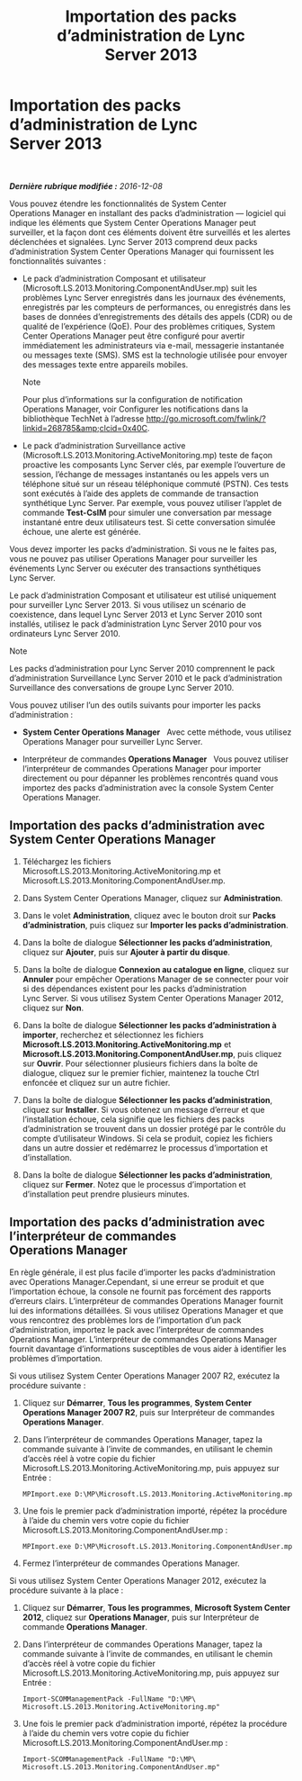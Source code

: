 ﻿---
title: Importation des packs d’administration de Lync Server 2013
TOCTitle: Importation des packs d’administration de Lync Server 2013
ms:assetid: 846287e1-660f-453f-bdba-b2137b5f0ea1
ms:mtpsurl: https://technet.microsoft.com/fr-fr/library/JJ205052(v=OCS.15)
ms:contentKeyID: 49297936
ms.date: 12/10/2016
mtps_version: v=OCS.15
ms.translationtype: HT
---

# Importation des packs d’administration de Lync Server 2013

 

_**Dernière rubrique modifiée :** 2016-12-08_

Vous pouvez étendre les fonctionnalités de System Center Operations Manager en installant des packs d’administration — logiciel qui indique les éléments que System Center Operations Manager peut surveiller, et la façon dont ces éléments doivent être surveillés et les alertes déclenchées et signalées. Lync Server 2013 comprend deux packs d’administration System Center Operations Manager qui fournissent les fonctionnalités suivantes :

  - Le pack d’administration Composant et utilisateur (Microsoft.LS.2013.Monitoring.ComponentAndUser.mp) suit les problèmes Lync Server enregistrés dans les journaux des événements, enregistrés par les compteurs de performances, ou enregistrés dans les bases de données d’enregistrements des détails des appels (CDR) ou de qualité de l’expérience (QoE). Pour des problèmes critiques, System Center Operations Manager peut être configuré pour avertir immédiatement les administrateurs via e-mail, messagerie instantanée ou messages texte (SMS). SMS est la technologie utilisée pour envoyer des messages texte entre appareils mobiles.
    
    > [!NOTE]  
    > Pour plus d’informations sur la configuration de notification Operations Manager, voir Configurer les notifications dans la bibliothèque TechNet à l’adresse <a href="http://go.microsoft.com/fwlink/?linkid=268785%26clcid=0x40c">http://go.microsoft.com/fwlink/?linkid=268785&amp;clcid=0x40C</a>.

  - Le pack d’administration Surveillance active (Microsoft.LS.2013.Monitoring.ActiveMonitoring.mp) teste de façon proactive les composants Lync Server clés, par exemple l’ouverture de session, l’échange de messages instantanés ou les appels vers un téléphone situé sur un réseau téléphonique commuté (PSTN). Ces tests sont exécutés à l’aide des applets de commande de transaction synthétique Lync Server. Par exemple, vous pouvez utiliser l’applet de commande **Test-CsIM** pour simuler une conversation par message instantané entre deux utilisateurs test. Si cette conversation simulée échoue, une alerte est générée.

Vous devez importer les packs d’administration. Si vous ne le faites pas, vous ne pouvez pas utiliser Operations Manager pour surveiller les événements Lync Server ou exécuter des transactions synthétiques Lync Server.

Le pack d’administration Composant et utilisateur est utilisé uniquement pour surveiller Lync Server 2013. Si vous utilisez un scénario de coexistence, dans lequel Lync Server 2013 et Lync Server 2010 sont installés, utilisez le pack d’administration Lync Server 2010 pour vos ordinateurs Lync Server 2010.

> [!NOTE]  
> Les packs d’administration pour Lync Server 2010 comprennent le pack d’administration Surveillance Lync Server 2010 et le pack d’administration Surveillance des conversations de groupe Lync Server 2010.

Vous pouvez utiliser l’un des outils suivants pour importer les packs d’administration :

  - **System Center Operations Manager**   Avec cette méthode, vous utilisez Operations Manager pour surveiller Lync Server.

  - Interpréteur de commandes **Operations Manager**   Vous pouvez utiliser l’interpréteur de commandes Operations Manager pour importer directement ou pour dépanner les problèmes rencontrés quand vous importez des packs d’administration avec la console System Center Operations Manager.

## Importation des packs d’administration avec System Center Operations Manager

1.  Téléchargez les fichiers Microsoft.LS.2013.Monitoring.ActiveMonitoring.mp et Microsoft.LS.2013.Monitoring.ComponentAndUser.mp.

2.  Dans System Center Operations Manager, cliquez sur **Administration**.

3.  Dans le volet **Administration**, cliquez avec le bouton droit sur **Packs d’administration**, puis cliquez sur **Importer les packs d’administration**.

4.  Dans la boîte de dialogue **Sélectionner les packs d’administration**, cliquez sur **Ajouter**, puis sur **Ajouter à partir du disque**.

5.  Dans la boîte de dialogue **Connexion au catalogue en ligne**, cliquez sur **Annuler** pour empêcher Operations Manager de se connecter pour voir si des dépendances existent pour les packs d’administration Lync Server. Si vous utilisez System Center Operations Manager 2012, cliquez sur **Non**.

6.  Dans la boîte de dialogue **Sélectionner les packs d’administration à importer**, recherchez et sélectionnez les fichiers **Microsoft.LS.2013.Monitoring.ActiveMonitoring.mp** et **Microsoft.LS.2013.Monitoring.ComponentAndUser.mp**, puis cliquez sur **Ouvrir**. Pour sélectionner plusieurs fichiers dans la boîte de dialogue, cliquez sur le premier fichier, maintenez la touche Ctrl enfoncée et cliquez sur un autre fichier.

7.  Dans la boîte de dialogue **Sélectionner les packs d’administration**, cliquez sur **Installer**. Si vous obtenez un message d’erreur et que l’installation échoue, cela signifie que les fichiers des packs d’administration se trouvent dans un dossier protégé par le contrôle du compte d’utilisateur Windows. Si cela se produit, copiez les fichiers dans un autre dossier et redémarrez le processus d’importation et d’installation.

8.  Dans la boîte de dialogue **Sélectionner les packs d’administration**, cliquez sur **Fermer**. Notez que le processus d’importation et d’installation peut prendre plusieurs minutes.

## Importation des packs d’administration avec l’interpréteur de commandes Operations Manager

En règle générale, il est plus facile d’importer les packs d’administration avec Operations Manager.Cependant, si une erreur se produit et que l’importation échoue, la console ne fournit pas forcément des rapports d’erreurs clairs. L’interpréteur de commandes Operations Manager fournit lui des informations détaillées. Si vous utilisez Operations Manager et que vous rencontrez des problèmes lors de l’importation d’un pack d’administration, importez le pack avec l’interpréteur de commandes Operations Manager. L’interpréteur de commandes Operations Manager fournit davantage d’informations susceptibles de vous aider à identifier les problèmes d’importation.

Si vous utilisez System Center Operations Manager 2007 R2, exécutez la procédure suivante :

1.  Cliquez sur **Démarrer**, **Tous les programmes**, **System Center Operations Manager 2007 R2**, puis sur Interpréteur de commandes **Operations Manager**.

2.  Dans l’interpréteur de commandes Operations Manager, tapez la commande suivante à l’invite de commandes, en utilisant le chemin d’accès réel à votre copie du fichier Microsoft.LS.2013.Monitoring.ActiveMonitoring.mp, puis appuyez sur Entrée :
    
        MPImport.exe D:\MP\Microsoft.LS.2013.Monitoring.ActiveMonitoring.mp

3.  Une fois le premier pack d’administration importé, répétez la procédure à l’aide du chemin vers votre copie du fichier Microsoft.LS.2013.Monitoring.ComponentAndUser.mp :
    
        MPImport.exe D:\MP\Microsoft.LS.2013.Monitoring.ComponentAndUser.mp

4.  Fermez l’interpréteur de commandes Operations Manager.

Si vous utilisez System Center Operations Manager 2012, exécutez la procédure suivante à la place :

1.  Cliquez sur **Démarrer**, **Tous les programmes**, **Microsoft System Center 2012**, cliquez sur **Operations Manager**, puis sur Interpréteur de commande **Operations Manager**.

2.  Dans l’interpréteur de commandes Operations Manager, tapez la commande suivante à l’invite de commandes, en utilisant le chemin d’accès réel à votre copie du fichier Microsoft.LS.2013.Monitoring.ActiveMonitoring.mp, puis appuyez sur Entrée :
    
        Import-SCOMManagementPack -FullName "D:\MP\ Microsoft.LS.2013.Monitoring.ActiveMonitoring.mp"

3.  Une fois le premier pack d’administration importé, répétez la procédure à l’aide du chemin vers votre copie du fichier Microsoft.LS.2013.Monitoring.ComponentAndUser.mp :
    
        Import-SCOMManagementPack -FullName "D:\MP\ Microsoft.LS.2013.Monitoring.ComponentAndUser.mp"

